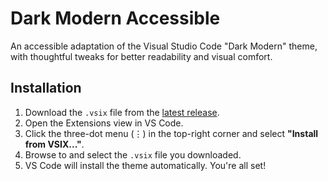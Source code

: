# Dark Modern Accessible

An accessible adaptation of the Visual Studio Code "Dark Modern" theme, with thoughtful tweaks for better readability and visual comfort.

## Installation

1. Download the `.vsix` file from the [latest release](https://github.com/babakfp/dark-modern-accessible/releases/latest).
2. Open the Extensions view in VS Code.
3. Click the three-dot menu (⋮) in the top-right corner and select **"Install from VSIX..."**.
4. Browse to and select the `.vsix` file you downloaded.
5. VS Code will install the theme automatically. You're all set!
